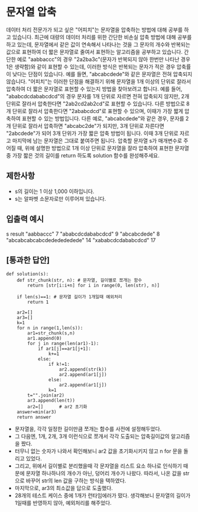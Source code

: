 # 문자열 압축
데이터 처리 전문가가 되고 싶은 "어피치"는 문자열을 압축하는 방법에 대해 공부를 하고 있습니다. 최근에 대량의 데이터 처리를 위한 간단한 비손실 압축 방법에 대해 공부를 하고 있는데, 문자열에서 같은 값이 연속해서 나타나는 것을 그 문자의 개수와 반복되는 값으로 표현하여 더 짧은 문자열로 줄여서 표현하는 알고리즘을 공부하고 있습니다.
간단한 예로 "aabbaccc"의 경우 "2a2ba3c"(문자가 반복되지 않아 한번만 나타난 경우 1은 생략함)와 같이 표현할 수 있는데, 이러한 방식은 반복되는 문자가 적은 경우 압축률이 낮다는 단점이 있습니다. 예를 들면, "abcabcdede"와 같은 문자열은 전혀 압축되지 않습니다. "어피치"는 이러한 단점을 해결하기 위해 문자열을 1개 이상의 단위로 잘라서 압축하여 더 짧은 문자열로 표현할 수 있는지 방법을 찾아보려고 합니다.
예를 들어, "ababcdcdababcdcd"의 경우 문자를 1개 단위로 자르면 전혀 압축되지 않지만, 2개 단위로 잘라서 압축한다면 "2ab2cd2ab2cd"로 표현할 수 있습니다. 다른 방법으로 8개 단위로 잘라서 압축한다면 "2ababcdcd"로 표현할 수 있으며, 이때가 가장 짧게 압축하여 표현할 수 있는 방법입니다.
다른 예로, "abcabcdede"와 같은 경우, 문자를 2개 단위로 잘라서 압축하면 "abcabc2de"가 되지만, 3개 단위로 자른다면 "2abcdede"가 되어 3개 단위가 가장 짧은 압축 방법이 됩니다. 이때 3개 단위로 자르고 마지막에 남는 문자열은 그대로 붙여주면 됩니다.
압축할 문자열 s가 매개변수로 주어질 때, 위에 설명한 방법으로 1개 이상 단위로 문자열을 잘라 압축하여 표현한 문자열 중 가장 짧은 것의 길이를 return 하도록 solution 함수를 완성해주세요.

## 제한사항
- s의 길이는 1 이상 1,000 이하입니다.
- s는 알파벳 소문자로만 이루어져 있습니다.

## 입출력 예시
s	                          result
"aabbaccc"	                    7
"ababcdcdababcdcd"	            9
"abcabcdede"	                  8
"abcabcabcabcdededededede"	    14
"xababcdcdababcdcd"	            17


## [통과한 답안]
```
def solution(s):
    def str_chunk(str, n): # 문자열, 길이별로 쪼개는 함수
        return [str[i:i+n] for i in range(0, len(str), n)]
    
    if len(s)==1: # 문자열 길이가 1개일때 예외처리
        return 1
    
    ar2=[]
    ar3=[]
    k=1
    for n in range(1,len(s)):
        ar1=str_chunk(s,n)
        ar1.append(0)
        for j in range(len(ar1)-1):
            if ar1[j]==ar1[j+1]:
                k+=1
            else:
                if k!=1:
                    ar2.append(str(k))
                    ar2.append(ar1[j])
                else:
                    ar2.append(ar1[j])
                k=1
        t="".join(ar2)
        ar3.append(len(t))
        ar2=[]      # ar2 초기화 
    answer=min(ar3)
    return answer
 ```
- 문자열을, 각각 일정한 길이만큼 쪼개는 함수를 사전에 설정해두었다.
- 그 다음엔, 1개, 2개, 3개 이런식으로 쪼개서 각각 도출되는 압축길이값의 알고리즘을 짰다.
- 터무니 없는 숫자가 나와서 확인해보니 ar2 값을 초기화시키지 않고 n for 문을 돌리고 있었다.
- 그리고, 위에서 길이별로 분리했을때 각 문자열을 리스트 요소 하나로 인식하기 때문에 문자열 하나하나의 개수가 아닌, 덩어리 개수가 나왔다. 따라서, 나온 값을 str으로 바꾸어 str의 len 값을 구하는 방식을 택하였다.
- 마지막으로, ar3의 최소값을 답으로 도출했다.
- 28개의 테스트 케이스 중에 1개가 런타임에러가 떴다. 생각해보니 문자열의 길이가 1일때를 반영하지 않아, 예외처리를 해주었다.
    
